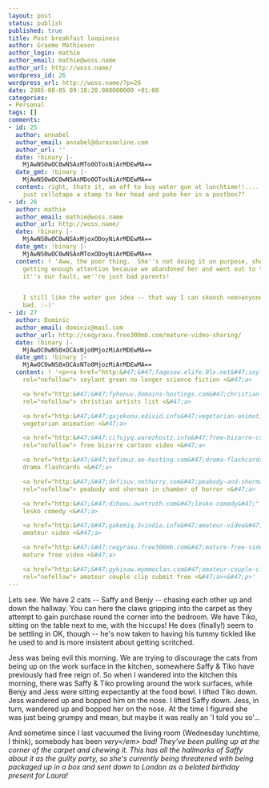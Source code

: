 ```yaml
---
layout: post
status: publish
published: true
title: Post breakfast loopiness
author: Graeme Mathieson
author_login: mathie
author_email: mathie@woss.name
author_url: http://woss.name/
wordpress_id: 26
wordpress_url: http://woss.name/?p=26
date: 2005-08-05 09:18:28.000000000 +01:00
categories:
- Personal
tags: []
comments:
- id: 25
  author: annabel
  author_email: annabel@durasonline.com
  author_url: ''
  date: !binary |-
    MjAwNS0wOC0wNSAxMTo0OToxNiArMDEwMA==
  date_gmt: !binary |-
    MjAwNS0wOC0wNSAxMDo0OToxNiArMDEwMA==
  content: right, thats it, am off to buy water gun at lunchtime!!.... or we could
    just cellotape a stamp to her head and poke her in a postbox??
- id: 26
  author: mathie
  author_email: mathie@woss.name
  author_url: http://woss.name/
  date: !binary |-
    MjAwNS0wOC0wNSAxMjoxODoyNiArMDEwMA==
  date_gmt: !binary |-
    MjAwNS0wOC0wNSAxMToxODoyNiArMDEwMA==
  content: ! 'Aww, the poor thing.  She''s not doing it on purpose, she''s just not
    getting enough attention because we abandoned her and went out to the pub.  Really
    it''s our fault, we''re just bad parents!


    I still like the water gun idea -- that way I can skoosh <em>anyone<&#47;em> being
    bad. :-)'
- id: 27
  author: Dominic
  author_email: dominic@mail.com
  author_url: http://ceqyraxu.free300mb.com/mature-video-sharing/
  date: !binary |-
    MjAwOC0wNS0xOCAxNjo0MjozMiArMDEwMA==
  date_gmt: !binary |-
    MjAwOC0wNS0xOCAxNTo0MjozMiArMDEwMA==
  content: ! '<p><a href="http:&#47;&#47;faqesow.elife.0lx.net&#47;soylant-green-no-longer-science-fiction&#47;"
    rel="nofollow"> soylant green no longer science fiction <&#47;a>

    <a href="http:&#47;&#47;fyhonuv.domains-hostings.com&#47;christian-artists-list&#47;"
    rel="nofollow"> christian artists list <&#47;a>

    <a href="http:&#47;&#47;gajekonu.edivid.info&#47;vegetarian-animation&#47;" rel="nofollow">
    vegetarian animation <&#47;a>

    <a href="http:&#47;&#47;cifujyq.warezhostz.info&#47;free-bizarre-cartoon-video&#47;"
    rel="nofollow"> free bizarre cartoon video <&#47;a>

    <a href="http:&#47;&#47;befimuz.ae-hosting.com&#47;drama-flashcards&#47;" rel="nofollow">
    drama flashcards <&#47;a>

    <a href="http:&#47;&#47;defisuv.nethurry.com&#47;peabody-and-sherman-in-chamber-of-horror&#47;"
    rel="nofollow"> peabody and sherman in chamber of horror <&#47;a>

    <a href="http:&#47;&#47;dihoxu.owntruth.com&#47;lesko-comedy&#47;" rel="nofollow">
    lesko comedy <&#47;a>

    <a href="http:&#47;&#47;gakemiq.3vindia.info&#47;amateur-video&#47;" rel="nofollow">
    amateur video <&#47;a>

    <a href="http:&#47;&#47;ceqyraxu.free300mb.com&#47;mature-free-video&#47;" rel="nofollow">
    mature free video <&#47;a>

    <a href="http:&#47;&#47;gykisaw.mymmoclan.com&#47;amateur-couple-clip-submit-free&#47;"
    rel="nofollow"> amateur couple clip submit free <&#47;a><&#47;p>'
---
```

Lets see.  We have 2 cats -- Saffy and Benjy -- chasing each other up and down the hallway.  You can here the claws gripping into the carpet as they attempt to gain purchase round the corner into the bedroom.  We have Tiko, sitting on the table next to me, with the hiccups!  He does (finally!) seem to be settling in OK, though -- he's now taken to having his tummy tickled like he used to and is more insistent about getting scritched.

Jess was being evil this morning.  We are trying to discourage the cats from being up on the work surface in the kitchen, somewhere Saffy & Tiko have previously had free reign of.  So when I wandered into the kitchen this morning, there was Saffy & Tiko prowling around the work surfaces, while Benjy and Jess were sitting expectantly at the food bowl.  I lifted Tiko down.  Jess wandered up and bopped him on the nose.  I lifted Saffy down.  Jess, in turn, wandered up and bopped her on the nose.  At the time I figured she was just being grumpy and mean, but maybe it was really an 'I told you so'...

And sometime since I last vacuumed the living room (Wednesday lunchtime, I think), somebody has been <em>very<&#47;em> bad!  They've been pulling up at the corner of the carpet and chewing it.  This has all the hallmarks of Saffy about it as the guilty party, so she's currently being threatened with being packaged up in a box and sent down to London as a belated birthday present for Laura!
